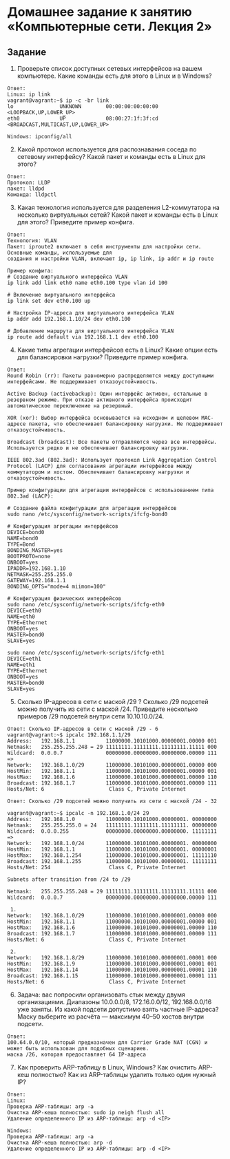# Домашнее задание к занятию «Компьютерные сети. Лекция 2»

## Задание

1. Проверьте список доступных сетевых интерфейсов на вашем компьютере. Какие команды есть для этого в Linux и в Windows?
```
Ответ:
Linux: ip link
vagrant@vagrant:~$ ip -c -br link
lo               UNKNOWN        00:00:00:00:00:00 <LOOPBACK,UP,LOWER_UP>
eth0             UP             08:00:27:1f:3f:cd <BROADCAST,MULTICAST,UP,LOWER_UP>

Windows: ipconfig/all
```
2. Какой протокол используется для распознавания соседа по сетевому интерфейсу? Какой пакет и команды есть в Linux для этого?
```
Ответ:
Протокол: LLDP
пакет: lldpd
Команда: lldpctl
```
3. Какая технология используется для разделения L2-коммутатора на несколько виртуальных сетей? Какой пакет и команды есть в Linux для этого? Приведите пример конфига.
```
Ответ:
Технология: VLAN
Пакет: iproute2 включает в себя инструменты для настройки сети. Основные команды, используемые для 
создания и настройки VLAN, включают ip, ip link, ip addr и ip route

Пример конфига:
# Создание виртуального интерфейса VLAN
ip link add link eth0 name eth0.100 type vlan id 100

# Включение виртуального интерфейса
ip link set dev eth0.100 up

# Настройка IP-адреса для виртуального интерфейса VLAN
ip addr add 192.168.1.10/24 dev eth0.100

# Добавление маршрута для виртуального интерфейса VLAN
ip route add default via 192.168.1.1 dev eth0.100
```
4. Какие типы агрегации интерфейсов есть в Linux? Какие опции есть для балансировки нагрузки? Приведите пример конфига.
```
Ответ:
Round Robin (rr): Пакеты равномерно распределяются между доступными интерфейсами. Не поддерживает отказоустойчивость.

Active Backup (activebackup): Один интерфейс активен, остальные в резервном режиме. При отказе активного интерфейса происходит автоматическое переключение на резервный.

XOR (xor): Выбор интерфейса основывается на исходном и целевом MAC-адресе пакета, что обеспечивает балансировку нагрузки. Не поддерживает отказоустойчивость.

Broadcast (broadcast): Все пакеты отправляются через все интерфейсы. Используется редко и не обеспечивает балансировку нагрузки.

IEEE 802.3ad (802.3ad): Использует протокол Link Aggregation Control Protocol (LACP) для согласования агрегации интерфейсов между коммутатором и хостом. Обеспечивает балансировку нагрузки и отказоустойчивость.

Пример конфигурации для агрегации интерфейсов с использованием типа 802.3ad (LACP):

# Создание файла конфигурации для агрегации интерфейсов
sudo nano /etc/sysconfig/network-scripts/ifcfg-bond0

# Конфигурация агрегации интерфейсов
DEVICE=bond0
NAME=bond0
TYPE=Bond
BONDING_MASTER=yes
BOOTPROTO=none
ONBOOT=yes
IPADDR=192.168.1.10
NETMASK=255.255.255.0
GATEWAY=192.168.1.1
BONDING_OPTS="mode=4 miimon=100"

# Конфигурация физических интерфейсов
sudo nano /etc/sysconfig/network-scripts/ifcfg-eth0
DEVICE=eth0
NAME=eth0
TYPE=Ethernet
ONBOOT=yes
MASTER=bond0
SLAVE=yes

sudo nano /etc/sysconfig/network-scripts/ifcfg-eth1
DEVICE=eth1
NAME=eth1
TYPE=Ethernet
ONBOOT=yes
MASTER=bond0
SLAVE=yes
```

5. Сколько IP-адресов в сети с маской /29 ? Сколько /29 подсетей можно получить из сети с маской /24. Приведите несколько примеров /29 подсетей внутри сети 10.10.10.0/24.
```
Ответ: Сколько IP-адресов в сети с маской /29 - 6
vagrant@vagrant:~$ ipcalc 192.168.1.1/29
Address:   192.168.1.1          11000000.10101000.00000001.00000 001
Netmask:   255.255.255.248 = 29 11111111.11111111.11111111.11111 000
Wildcard:  0.0.0.7              00000000.00000000.00000000.00000 111
=>
Network:   192.168.1.0/29       11000000.10101000.00000001.00000 000
HostMin:   192.168.1.1          11000000.10101000.00000001.00000 001
HostMax:   192.168.1.6          11000000.10101000.00000001.00000 110
Broadcast: 192.168.1.7          11000000.10101000.00000001.00000 111
Hosts/Net: 6                     Class C, Private Internet

Ответ: Сколько /29 подсетей можно получить из сети с маской /24 - 32

vagrant@vagrant:~$ ipcalc -n 192.168.1.0/24 29
Address:   192.168.1.0          11000000.10101000.00000001. 00000000
Netmask:   255.255.255.0 = 24   11111111.11111111.11111111. 00000000
Wildcard:  0.0.0.255            00000000.00000000.00000000. 11111111
=>
Network:   192.168.1.0/24       11000000.10101000.00000001. 00000000
HostMin:   192.168.1.1          11000000.10101000.00000001. 00000001
HostMax:   192.168.1.254        11000000.10101000.00000001. 11111110
Broadcast: 192.168.1.255        11000000.10101000.00000001. 11111111
Hosts/Net: 254                   Class C, Private Internet

Subnets after transition from /24 to /29

Netmask:   255.255.255.248 = 29 11111111.11111111.11111111.11111 000
Wildcard:  0.0.0.7              00000000.00000000.00000000.00000 111

 1.
Network:   192.168.1.0/29       11000000.10101000.00000001.00000 000
HostMin:   192.168.1.1          11000000.10101000.00000001.00000 001
HostMax:   192.168.1.6          11000000.10101000.00000001.00000 110
Broadcast: 192.168.1.7          11000000.10101000.00000001.00000 111
Hosts/Net: 6                     Class C, Private Internet

 2.
Network:   192.168.1.8/29       11000000.10101000.00000001.00001 000
HostMin:   192.168.1.9          11000000.10101000.00000001.00001 001
HostMax:   192.168.1.14         11000000.10101000.00000001.00001 110
Broadcast: 192.168.1.15         11000000.10101000.00000001.00001 111
Hosts/Net: 6                     Class C, Private Internet
```
6. Задача: вас попросили организовать стык между двумя организациями. Диапазоны 10.0.0.0/8, 172.16.0.0/12, 192.168.0.0/16 уже заняты. Из какой подсети допустимо взять частные IP-адреса? Маску выберите из расчёта — максимум 40–50 хостов внутри подсети.
```
Ответ:
100.64.0.0/10, который предназначен для Carrier Grade NAT (CGN) и может быть использован для подобных сценариев.
маска /26, которая предоставляет 64 IP-адреса
```
7. Как проверить ARP-таблицу в Linux, Windows? Как очистить ARP-кеш полностью? Как из ARP-таблицы удалить только один нужный IP?
```
Ответ:
Linux:
Проверка ARP-таблицы: arp -a
Очистка ARP-кеша полностью: sudo ip neigh flush all
Удаление определенного IP из ARP-таблицы: arp -d <IP>

Windows:
Проверка ARP-таблицы: arp -a
Очистка ARP-кеша полностью: arp -d
Удаление определенного IP из ARP-таблицы: arp -d <IP>
```
